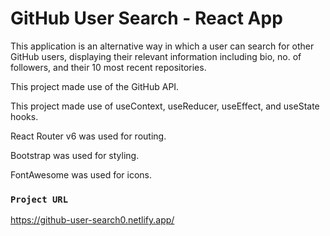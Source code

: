 # GitHub User Search - React App

This application is an alternative way in which a user can search for other GitHub users, displaying their relevant information including bio, no. of followers, and their 10 most recent repositories. 

This project made use of the GitHub API.

This project made use of useContext, useReducer, useEffect, and useState hooks.

React Router v6 was used for routing.

Bootstrap was used for styling.

FontAwesome was used for icons.

### `Project URL`

https://github-user-search0.netlify.app/


